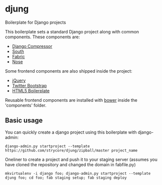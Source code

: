 djung
=====

Boilerplate for Django projects

This boilerplate sets a standard Django project along with common components.
These components are:

- [Django Compressor](http://django_compressor.readthedocs.org/en/latest/index.html)
- [South](http://south.aeracode.org/)
- [Fabric](http://docs.fabfile.org)
- [Nose](https://nose.readthedocs.org/en/latest/)

Some frontend components are also shipped inside the project:
- [jQuery](http://jquery.com/)
- [Twitter Bootstrap](http://twitter.github.com/bootstrap/)
- [HTML5 Boilerplate](http://html5boilerplate.com/)

Reusable frontend components are installed with [bower](https://github.com/twitter/bower)
inside the 'components' folder.

Basic usage
-----------

You can quickly create a django project using this boilerplate with django-admin:

    django-admin.py startproject --template https://github.com/strycore/djung/zipball/master project_name

Oneliner to create a project and push it to your staging server (assumes you
have cloned the repository and changed the domain in fabfile.py)

    mkvirtualenv -i django foo; django-admin.py startproject --template djung foo; cd foo; fab staging setup; fab staging deploy

